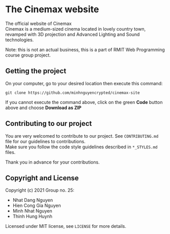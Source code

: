 # The Cinemax website
The official website of Cinemax  
Cinemax is a medium-sized cinema located in lovely country town, revamped with 3D projection and Advanced Lighting and Sound technologies.

Note: this is not an actual business, this is a part of RMIT Web Programming course group project.

## Getting the project
On your computer, go to your desired location then execute this command:

```
git clone https://github.com/minhnguyencrypted/cinemax-site
```
If you cannot execute the command above, click on the green **Code** button above and choose **Download as ZIP**

## Contributing to our project
You are very welcomed to contribute to our project. See `CONTRIBUTING.md` file for our guidelines to contributions.  
Make sure you follow the code style guidelines described in `*_STYLES.md` files. 

Thank you in advance for your contributions.

## Copyright and License
Copyright (c) 2021 Group no. 25:
* Nhat Dang Nguyen
* Hien Cong Gia Nguyen
* Minh Nhat Nguyen
* Thinh Hung Huynh

Licensed under MIT license, see `LICENSE` for more details.
